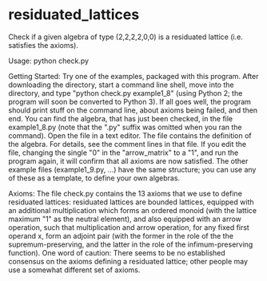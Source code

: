 # residuated_lattices
Check if a given algebra of type (2,2,2,2,0,0) is a residuated lattice (i.e. satisfies the axioms).

Usage: python check.py <algebra>

Getting Started: Try one of the examples, packaged with this program. After downloading the directory,
start a command line shell, move into the directory, and type "python check.py example1_8"
(using Python 2; the program will soon be converted to Python 3).
If all goes well, the program should print stuff on the command line, about axioms being failed, and then end.
You can find the algebra, that has just been checked, in the file example1_8.py (note that the ".py" suffix
was omitted when you ran the command). Open the file in a text editor. The file contains the definition of the algebra.
For details, see the comment lines in that file. If you edit the file, changing the single "0" in the "arrow_matrix" to a "1",
and run the program again, it will confirm that all axioms are now satisfied. The other example files (example1_9.py, ...)
have the same structure; you can use any of these as a template, to define your own algebras.

Axioms: The file check.py contains the 13 axioms that we use to define residuated lattices:
residuated lattices are bounded lattices, equipped with an additional multiplication which forms an ordered monoid
(with the lattice maximum "1" as the neutral element), and also equipped with an arrow operation,
such that multiplication and arrow operation, for any fixed first operand x, form an adjoint pair
(with the former in the role of the the supremum-preserving, and the latter in the role of the infimum-preserving function).
One word of caution: There seems to be no established consensus on the axioms defining a residuated lattice;
other people may use a somewhat different set of axioms.

